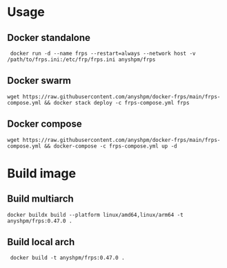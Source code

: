 # Usage

## Docker standalone

``` docker run -d --name frps --restart=always --network host -v /path/to/frps.ini:/etc/frp/frps.ini anyshpm/frps```

## Docker swarm

```wget https://raw.githubusercontent.com/anyshpm/docker-frps/main/frps-compose.yml && docker stack deploy -c frps-compose.yml frps```

## Docker compose

```wget https://raw.githubusercontent.com/anyshpm/docker-frps/main/frps-compose.yml && docker-compose -c frps-compose.yml up -d```


# Build image

## Build multiarch

```docker buildx build --platform linux/amd64,linux/arm64 -t anyshpm/frps:0.47.0 .```

## Build local arch

``` docker build -t anyshpm/frps:0.47.0 .```
